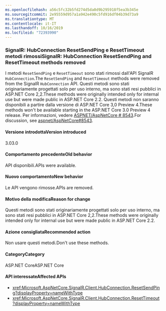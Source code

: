 ```yaml
---
ms.openlocfilehash: a56c5fc32b5fd274d5da0d9b295918f5ea3b345e
ms.sourcegitcommit: 2e95559d957a1a942e490c5fd916df04b39d73a9
ms.translationtype: MT
ms.contentlocale: it-IT
ms.lasthandoff: 10/16/2019
ms.locfileid: "72393990"
---
```

### <a name="signalr-hubconnection-resetsendping-and-resettimeout-methods-removed"></a><span data-ttu-id="5cb3b-101">SignalR: HubConnection ResetSendPing e ResetTimeout metodi rimossi</span><span class="sxs-lookup"><span data-stu-id="5cb3b-101">SignalR: HubConnection ResetSendPing and ResetTimeout methods removed</span></span>

<span data-ttu-id="5cb3b-102">I metodi `ResetSendPing` e `ResetTimeout` sono stati rimossi dall'API SignalR `HubConnection`.</span><span class="sxs-lookup"><span data-stu-id="5cb3b-102">The `ResetSendPing` and `ResetTimeout` methods were removed from the SignalR `HubConnection` API.</span></span> <span data-ttu-id="5cb3b-103">Questi metodi sono stati originariamente progettati solo per uso interno, ma sono stati resi pubblici in ASP.NET Core 2,2.</span><span class="sxs-lookup"><span data-stu-id="5cb3b-103">These methods were originally intended only for internal use but were made public in ASP.NET Core 2.2.</span></span> <span data-ttu-id="5cb3b-104">Questi metodi non saranno disponibili a partire dalla versione di ASP.NET Core 3,0 Preview 4.</span><span class="sxs-lookup"><span data-stu-id="5cb3b-104">These methods won't be available starting in the ASP.NET Core 3.0 Preview 4 release.</span></span> <span data-ttu-id="5cb3b-105">Per informazioni, vedere [ASPNET/AspNetCore # 8543](https://github.com/aspnet/AspNetCore/issues/8543).</span><span class="sxs-lookup"><span data-stu-id="5cb3b-105">For discussion, see [aspnet/AspNetCore#8543](https://github.com/aspnet/AspNetCore/issues/8543).</span></span>

#### <a name="version-introduced"></a><span data-ttu-id="5cb3b-106">Versione introdotta</span><span class="sxs-lookup"><span data-stu-id="5cb3b-106">Version introduced</span></span>

<span data-ttu-id="5cb3b-107">3.0</span><span class="sxs-lookup"><span data-stu-id="5cb3b-107">3.0</span></span>

#### <a name="old-behavior"></a><span data-ttu-id="5cb3b-108">Comportamento precedente</span><span class="sxs-lookup"><span data-stu-id="5cb3b-108">Old behavior</span></span>

<span data-ttu-id="5cb3b-109">API disponibili.</span><span class="sxs-lookup"><span data-stu-id="5cb3b-109">APIs were available.</span></span>

#### <a name="new-behavior"></a><span data-ttu-id="5cb3b-110">Nuovo comportamento</span><span class="sxs-lookup"><span data-stu-id="5cb3b-110">New behavior</span></span>

<span data-ttu-id="5cb3b-111">Le API vengono rimosse.</span><span class="sxs-lookup"><span data-stu-id="5cb3b-111">APIs are removed.</span></span>

#### <a name="reason-for-change"></a><span data-ttu-id="5cb3b-112">Motivo della modifica</span><span class="sxs-lookup"><span data-stu-id="5cb3b-112">Reason for change</span></span>

<span data-ttu-id="5cb3b-113">Questi metodi sono stati originariamente progettati solo per uso interno, ma sono stati resi pubblici in ASP.NET Core 2,2.</span><span class="sxs-lookup"><span data-stu-id="5cb3b-113">These methods were originally intended only for internal use but were made public in ASP.NET Core 2.2.</span></span>

#### <a name="recommended-action"></a><span data-ttu-id="5cb3b-114">Azione consigliata</span><span class="sxs-lookup"><span data-stu-id="5cb3b-114">Recommended action</span></span>

<span data-ttu-id="5cb3b-115">Non usare questi metodi.</span><span class="sxs-lookup"><span data-stu-id="5cb3b-115">Don't use these methods.</span></span>

#### <a name="category"></a><span data-ttu-id="5cb3b-116">Category</span><span class="sxs-lookup"><span data-stu-id="5cb3b-116">Category</span></span>

<span data-ttu-id="5cb3b-117">ASP.NET Core</span><span class="sxs-lookup"><span data-stu-id="5cb3b-117">ASP.NET Core</span></span>

#### <a name="affected-apis"></a><span data-ttu-id="5cb3b-118">API interessate</span><span class="sxs-lookup"><span data-stu-id="5cb3b-118">Affected APIs</span></span>

- <xref:Microsoft.AspNetCore.SignalR.Client.HubConnection.ResetSendPing?displayProperty=nameWithType>
- <xref:Microsoft.AspNetCore.SignalR.Client.HubConnection.ResetTimeout?displayProperty=nameWithType>

<!--

#### Affected APIs

- `M:Microsoft.AspNetCore.SignalR.Client.HubConnection.ResetSendPing`
- `M:Microsoft.AspNetCore.SignalR.Client.HubConnection.ResetTimeout`

-->
